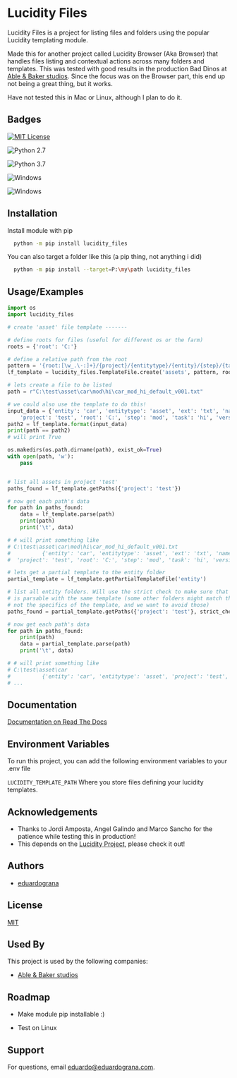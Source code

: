 
#  Lucidity Files

Lucidity Files is a project for listing files and folders using the popular Lucidity templating module.

Made this for another project called Lucidity Browser (Aka Browser) that handles files listing and contextual actions across many folders and templates. This was tested with good results in the production Bad Dinos at [Able & Baker studios](https://ableandbakerstudios.com/). Since the focus was on the Browser part, this end up not being a great thing, but it works.

Have not tested this in Mac or Linux, although I plan to do it.




## Badges

[![MIT License](https://img.shields.io/badge/License-MIT-green.svg)](https://choosealicense.com/licenses/mit/)

![Python 2.7](https://img.shields.io/badge/Python-2-blue)

![Python 3.7](https://img.shields.io/badge/Python-3-blue)

![Windows](https://img.shields.io/badge/OS-Windows-blue)

![Windows](https://img.shields.io/badge/Status-Beta-yellow)


## Installation

Install module with pip

```bash
  python -m pip install lucidity_files
```

You can also target a folder like this (a pip thing, not anything i did)

```bash
  python -m pip install --target=P:\my\path lucidity_files
```

## Usage/Examples

```python
import os
import lucidity_files

# create 'asset' file template -------

# define roots for files (useful for different os or the farm)
roots = {'root': 'C:'}

# define a relative path from the root
pattern = '{root:[\w_.\-:]+}/{project}/{entitytype}/{entity}/{step}/{task}/{entity}_{step}_{task}_{name}_v{version}.{ext}'
lf_template = lucidity_files.TemplateFile.create('assets', pattern, roots=roots)

# lets create a file to be listed
path = r"C:\test\asset\car\mod\hi\car_mod_hi_default_v001.txt"

# we could also use the template to do this!
input_data = {'entity': 'car', 'entitytype': 'asset', 'ext': 'txt', 'name': 'default',
    'project': 'test', 'root': 'C:', 'step': 'mod', 'task': 'hi', 'version': '001'}
path2 = lf_template.format(input_data)
print(path == path2)
# will print True

os.makedirs(os.path.dirname(path), exist_ok=True)
with open(path, 'w'):
    pass


# list all assets in project 'test'
paths_found = lf_template.getPaths({'project': 'test'})

# now get each path's data
for path in paths_found:
    data = lf_template.parse(path)
    print(path)
    print('\t', data)

# # will print something like
# C:\test\asset\car\mod\hi\car_mod_hi_default_v001.txt
#          {'entity': 'car', 'entitytype': 'asset', 'ext': 'txt', 'name': 'default',
#  'project': 'test', 'root': 'C:', 'step': 'mod', 'task': 'hi', 'version': '001'}

# lets get a partial template to the entity folder
partial_template = lf_template.getPartialTemplateFile('entity')

# list all entity folders. Will use the strict check to make sure that what get listed
# is parsable with the same template (some other folders might match the glob but
# not the specifics of the template, and we want to avoid those)
paths_found = partial_template.getPaths({'project': 'test'}, strict_check=True)

# now get each path's data
for path in paths_found:
    print(path)
    data = partial_template.parse(path)
    print('\t', data)

# # will print something like
# C:\test\asset\car
#          {'entity': 'car', 'entitytype': 'asset', 'project': 'test', 'root': 'C:'}
# ...


```


## Documentation

[Documentation on Read The Docs](https://lucidity-files.readthedocs.io/en/latest/)




## Environment Variables

To run this project, you can add the following environment variables to your .env file

`LUCIDITY_TEMPLATE_PATH` 
Where you store files defining your lucidity templates.



## Acknowledgements

 - Thanks to Jordi Amposta, Angel Galindo and Marco Sancho for the patience while testing this in production!
 - This depends on the [Lucidity Project](https://pypi.org/project/Lucidity/), please check it out!

## Authors

- [eduardograna](https://gitlab.com/eduardograna)


## License

[MIT](https://choosealicense.com/licenses/mit/)


## Used By

This project is used by the following companies:

- [Able & Baker studios](https://ableandbakerstudios.com/)


## Roadmap

- Make module pip installable :)

- Test on Linux


## Support

For questions, email eduardo@eduardograna.com.


